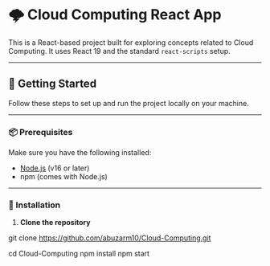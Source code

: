 # 🌩️ Cloud Computing React App

This is a React-based project built for exploring concepts related to Cloud Computing. It uses React 19 and the standard `react-scripts` setup.

---

## 🚀 Getting Started

Follow these steps to set up and run the project locally on your machine.

---

### 📦 Prerequisites

Make sure you have the following installed:

- [Node.js](https://nodejs.org/) (v16 or later)
- npm (comes with Node.js)

---

### 🔧 Installation

1. **Clone the repository**


git clone https://github.com/abuzarm10/Cloud-Computing.git

cd Cloud-Computing
npm install
npm start
